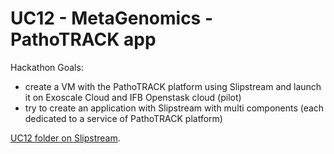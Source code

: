 # UC12 - MetaGenomics - PathoTRACK app

Hackathon Goals: 

- create a VM with the PathoTRACK platform using Slipstream and launch it on Exoscale Cloud and IFB Openstask cloud (pilot)
- try to create an application with Slipstream with multi components (each dedicated to a service of PathoTRACK platform)


[UC12 folder on Slipstream](https://nuv.la/module/cyclone/UC12_metagenomics_pathotrack).
